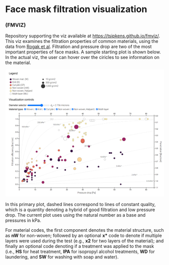 
# Face mask filtration visualization 

### (FMVIZ)

Repository supporting the viz available at https://tsipkens.github.io/fmviz/. This viz examines the filtration properties of common materials, using the data from [Rogak et al][rogakfm]. Filtration and pressure drop are two of the most important properties of face masks. A sample starting plot is shown below. In the actual viz, the user can hover over the ciricles to see information on the material. 

![sampleimg](imgs/00_sample_plot.png)

In this primary plot, dashed lines correspond to lines of constant quality, which is a quantity denoting a hybrid of good filtration and low pressure drop. The current plot uses using the natural number as a base and pressures in kPa. 

For material codes, the first component denotes the material structure, such as **nW** for non-woven; followed by an optional **x\*** code to denote if multiple layers were used during the test (e.g., **x2** for two layers of the material); and finally an optional code denoting if a treatment was applied to the mask (i.e., **HS** for heat treatment, **IPA** for isopropyl alcohol treatments, **WD** for laundering, and **SW** for washing with soap and water).

[rogakfm]: https://arxiv.org/abs/2008.06001
